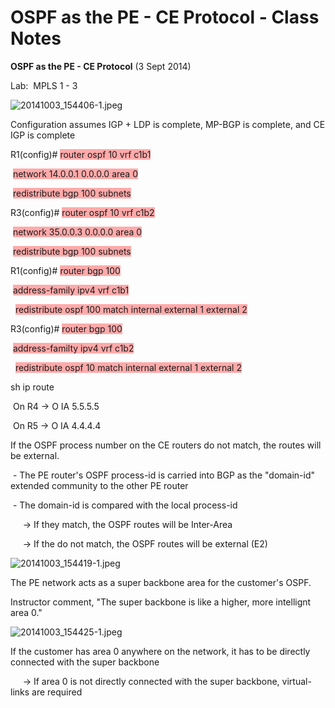 # OSPF as the PE - CE Protocol - Class Notes

**OSPF as the PE - CE Protocol** (3 Sept 2014)

Lab:  MPLS 1 - 3

![20141003_154406-1.jpeg](image/20141003_154406-1.jpeg)

Configuration assumes IGP + LDP is complete, MP-BGP is complete, and CE IGP is complete

R1(config)# <span style="background-color: #ffaaaa">router ospf 10 vrf c1b1</span>

 <span style="background-color: #ffaaaa">network 14.0.0.1 0.0.0.0 area 0</span>

 <span style="background-color: #ffaaaa">redistribute bgp 100 subnets</span>

R3(config)# <span style="background-color: #ffaaaa">router ospf 10 vrf c1b2</span>

 <span style="background-color: #ffaaaa">network 35.0.0.3 0.0.0.0 area 0</span>

 <span style="background-color: #ffaaaa">redistribute bgp 100 subnets</span>

R1(config)# <span style="background-color: #ffaaaa">router bgp 100</span>

 <span style="background-color: #ffaaaa">address-family ipv4 vrf c1b1</span>

  <span style="background-color: #ffaaaa">redistribute ospf 100 match internal external 1 external 2</span>

R3(config)# <span style="background-color: #ffaaaa">router bgp 100</span>

 <span style="background-color: #ffaaaa">address-familty ipv4 vrf c1b2</span>

  <span style="background-color: #ffaaaa">redistribute ospf 10 match internal external 1 external 2</span>

sh ip route

 On R4 -> O IA 5.5.5.5

 On R5 -> O IA 4.4.4.4

If the OSPF process number on the CE routers do not match, the routes will be external.

 - The PE router's OSPF process-id is carried into BGP as the "domain-id" extended community to the other PE router

 - The domain-id is compared with the local process-id

     -> If they match, the OSPF routes will be Inter-Area

     -> If the do not match, the OSPF routes will be external (E2)

![20141003_154419-1.jpeg](image/20141003_154419-1.jpeg)

The PE network acts as a super backbone area for the customer's OSPF.

Instructor comment, "The super backbone is like a higher, more intellignt area 0."

![20141003_154425-1.jpeg](image/20141003_154425-1.jpeg)

If the customer has area 0 anywhere on the network, it has to be directly connected with the super backbone

     -> If area 0 is not directly connected with the super backbone, virtual-links are required
